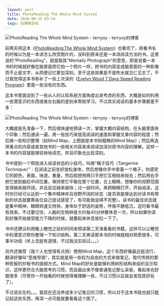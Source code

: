 ```yaml
---
 layout: post
 title: PhotoReading The Whole Mind System
 date: 2018-09-15 03:54
 tags: 旧博客存档
---
```

![PhotoReading The Whole Mind System - terryoy -
terryoy的博客](http://imglf6.nosdn0.126.net/img/d3RhVFdGTXZTU3FWYjUvU0NEZTFhclIyWWVKQnRabUJ6aFhhMWdVWEtZbWlIOEVzMGs3UFh3PT0.jpg)



前两天把这本《[PhotoReading:The Whole Mind
System](http://www.yourbooklib.com/ShowBook.asp?BookId=1441)》也看完了，刚看书名的时候以为是一本讲怎么欣赏图片的，没料到原来还是一本讲阅读方法的书。这里说的“PhotoReading”，就是取其“Mentally
Photograph”的意思，即是说看一本书的时候就好像在脑里面把它拍一个照片一样，把书的内容变成脑里面的一种影像而不止是文字，从而使记忆更加深刻。至于这些效果是不是吹水就见仁见志了，不过我觉得这本书弥补了一些上次读的《[Evelyn
Wood 7 Days Speed Reading
Program](http://terryoy2002.spaces.live.com/blog/cns!E852F37E48F28286!1090.entry)》里面一些没有的东西。



这本书里面谈到了一些从人的认知系统方面角度出发考虑的东西，大概是如何利用一些潜意识的东西或者左右脑的差别来帮助学习。不过其实阅读的基本步骤都差不多：

![PhotoReading The Whole Mind System - terryoy -
terryoy的博客](http://imglf3.nosdn0.126.net/img/d3RhVFdGTXZTU3FWYjUvU0NEZTFhcFlGTXg4WUhVMWpLa2ZSQXRFNXJIZ2lCa2dJMEhsd2ZnPT0.jpg)

大概就是先准备一下，然后很快速地预读一次，掌握大概内容结构，在头脑里面有个印象；然后通读一遍，用一些技巧来提高阅读的速度和掌握文章内容的程度；然后做一些知识整理（如Mind
Map，上图就是本书较粗略的Mind
Map）；然后再选择重点的内容或者其他书的一些相关内容来来阅读加深对原书内容的理解。这样一本书的内容就能够较快地读完，并且印象也比较深刻。



书中提到一个帮助进入阅读状态的小技巧，叫做“橘子技巧（Tangerine
Technique）”：在阅读之前坐好放松身体，然后想像你手中拿着一个橘子，你感受它的颜色，表面，味道，重量，然后假想用两只手把它互相抛来抛去；然后用右手把它放到脑后中间位置，保持使它平衡在那个位置，合上眼睛，想像你的视野范围变得越来越开阔，并且反应越来越快；过一段时间，再把眼睛打开，开始阅读，这时你已经可以达到一个集中精神并且视野开阔的状态（是否真能够达到对读书有帮助的状态就要靠各位自己尝试感受了，有可能我说得不完整）。读书的最佳状态就是集中精神，眼睛转速又特快，身体处于舒适的姿势，呼吸平静低沉，这时看书最有效率。不过要记住，人脑的生物钟是大约每40分钟要休息一次，所以如果你读到好像开始接受能力下降的时候，就要起来休息放松一下了。



书中还建议利用晚上睡觉之前的时间来预读第二天准备看的书籍，这样可以让睡觉中的潜意识帮你整理一下知识结构，第二天再读那本书的时候就相对熟悉很多，可事半功倍（听上去挺有道理，不过我没实验过。。。）



另外还推荐（我个人也觉得有点用）使用Mind
Map，这个东西好像最近挺流行，翻译好像叫“思维导图”，其实就是用一些较为自由的方式来做笔记，取代传统的那种死板的抄板书的提纲方式。Mind
Map的好处是能够利用树形结构来组织显示知识，这样更符合大脑思考的习惯，而且画出来不像普通笔记那么呆板，看起来也舒服很多（尽管你一开始看的时候觉得难理解一些，不过习惯以后就会发现其好处了）。



不过说实在的。。。我现在还没养成多少记笔记的习惯，所以对于这本书我也就只能记起这些东西，再深一点可能就要看看这个图了。

